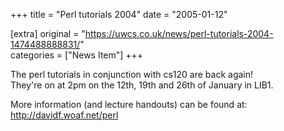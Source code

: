 +++
title = "Perl tutorials 2004"
date = "2005-01-12"

[extra]
original = "https://uwcs.co.uk/news/perl-tutorials-2004-1474488888831/"    
categories = ["News Item"]
+++

The perl tutorials in conjunction with cs120 are back again\!  
They're on at 2pm on the 12th, 19th and 26th of January in LIB1.

More information (and lecture handouts) can be found at:  
http://davidf.woaf.net/perl

